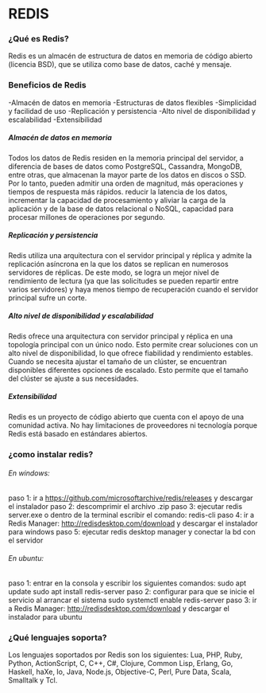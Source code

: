 # REDIS

### ¿Qué es Redis?

Redis es un almacén de estructura de datos en memoria de código abierto (licencia BSD), que se utiliza como base de datos, caché y mensaje.

### Beneficios de Redis
-Almacén de datos en memoria
-Estructuras de datos flexibles
-Simplicidad y facilidad de uso
-Replicación y persistencia
-Alto nivel de disponibilidad y escalabilidad
-Extensibilidad

##### Almacén de datos en memoria

Todos los datos de Redis residen en la memoria principal del servidor, a diferencia de bases de datos como PostgreSQL, Cassandra, MongoDB, entre otras, que almacenan la mayor parte de los datos en discos o SSD. Por lo tanto, pueden admitir una orden de magnitud, más operaciones y tiempos de respuesta más rápidos. reducir la latencia de los datos, incrementar la capacidad de procesamiento y aliviar la carga de la aplicación y de la base de datos relacional o NoSQL, capacidad para procesar millones de operaciones por segundo.

##### Replicación y persistencia
Redis utiliza una arquitectura con el servidor principal y réplica y admite la replicación asíncrona en la que los datos se replican en numerosos servidores de réplicas. De este modo, se logra un mejor nivel de rendimiento de lectura (ya que las solicitudes se pueden repartir entre varios servidores) y haya menos tiempo de recuperación cuando el servidor principal sufre un corte.

##### Alto nivel de disponibilidad y escalabilidad

Redis ofrece una arquitectura con servidor principal y réplica en una topología principal con un único nodo. Esto permite crear soluciones con un alto nivel de disponibilidad, lo que ofrece fiabilidad y rendimiento estables. Cuando se necesita ajustar el tamaño de un clúster, se encuentran disponibles diferentes opciones de escalado. Esto permite que el tamaño del clúster se ajuste a sus necesidades.

##### Extensibilidad

Redis es un proyecto de código abierto que cuenta con el apoyo de una comunidad activa. No hay limitaciones de proveedores ni tecnología porque Redis está basado en estándares abiertos.

### ¿como instalar redis?

###### En windows:
paso 1: ir a https://github.com/microsoftarchive/redis/releases y descargar el instalador
paso 2: descomprimir el archivo .zip
paso 3: ejecutar redis server.exe o dentro de la terminal escribir el comando: redis-cli
paso 4: ir a Redis Manager: http://redisdesktop.com/download y descargar el instalador para windows
paso 5: ejecutar redis desktop manager y conectar  la bd con el servidor

###### En ubuntu:
paso 1: entrar en la consola y escribir los siguientes comandos: 
sudo apt update
sudo apt install redis-server
paso 2: configurar para que se inicie el servicio al arrancar el sistema
sudo systemctl enable redis-server
paso 3: ir a Redis Manager: http://redisdesktop.com/download y descargar el instalador para ubuntu

### ¿Qué lenguajes soporta?

Los lenguajes soportados por Redis son los siguientes: Lua, PHP, Ruby, Python, ActionScript, C, C++, C#, Clojure, Common Lisp, Erlang, Go, Haskell, haXe, Io, Java, Node.js, Objective-C, Perl, Pure Data, Scala, Smalltalk y Tcl.
